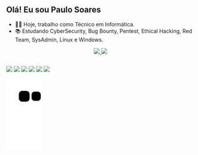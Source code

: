 ## Olá! Eu sou Paulo Soares

- 👨‍💻 Hoje, trabalho como Técnico em Informática.
- 📚 Estudando CyberSecurity, Bug Bounty, Pentest, Ethical Hacking, Red Team, SysAdmin, Linux e Windows.



<div align="center">
  <!-- https://github.com/anuraghazra/github-readme-stats/blob/master/docs/readme_pt-BR.md -->
  <a href="https://github.com/k4k4rot0">
  <img height="180em" src="https://github-readme-stats.vercel.app/api?username=k4k4rot0&show_icons=true&theme=dracula"/>
  <img height="180em" src="https://github-readme-stats.vercel.app/api/top-langs/?username=k4k4rot0&layout=compact&langs_count=5&theme=dracula"/>
</div>
  
   ##
 
<div> 
  <a href="https://www.youtube.com/psinformatica" target="_blank"><img src="https://img.shields.io/badge/YouTube-FF0000?style=for-the-badge&logo=youtube&logoColor=white"></a>
 <a href="http://t.me/k4k4rot0" target="_blank"><img src="https://img.shields.io/badge/Telegram-0088cc?style=for-the-badge&logo=Telegram&logoColor=white"></a> 
  <a href = "mailto:k4k4rot0@protonmail.com"><img src="https://img.shields.io/badge/-Protonmail-%23333?style=for-the-badge&logo=Protonmail&logoColor=white"></a>
  <a href="https://www.linkedin.com/in/paul0-soares/" target="_blank"><img src="https://img.shields.io/badge/-LinkedIn-%230077B5?style=for-the-badge&logo=linkedin&logoColor=white"></a>
   <a href="https://mastodon.social/@K4k4rot0/" target="_blank"><img src="https://img.shields.io/badge/-Mastodon-%232B90D9?style=for-the-badge&logo=Mastodon&logoColor=white"></a>
  <a href="https://github.com/k4k4rot0/dotfiles" target="_blank"><img src="https://img.shields.io/badge/-Arc%20Linux-1793D1?style=for-the-badge&logo=Arch-Linux&logoColor=white"></a>
 
  ![Snake animation](https://github.com/k4k4rot0/k4k4rot0/blob/output/github-contribution-grid-snake.svg)
                     
</div>
